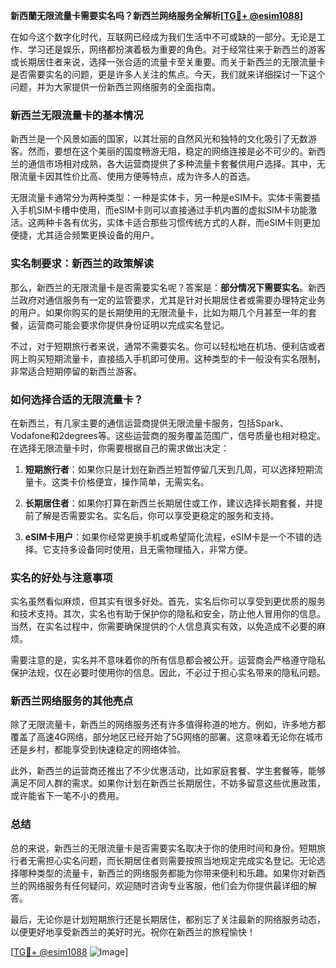 **新西蘭无限流量卡需要实名吗？新西兰网络服务全解析[[TG💪+ @esim1088](https://t.me/s/esim1088)]**

在如今这个数字化时代，互联网已经成为我们生活中不可或缺的一部分。无论是工作、学习还是娱乐，网络都扮演着极为重要的角色。对于经常往来于新西兰的游客或长期居住者来说，选择一张合适的流量卡至关重要。而关于新西兰的无限流量卡是否需要实名的问题，更是许多人关注的焦点。今天，我们就来详细探讨一下这个问题，并为大家提供一份新西兰网络服务的全面指南。

### 新西兰无限流量卡的基本情况

新西兰是一个风景如画的国家，以其壮丽的自然风光和独特的文化吸引了无数游客。然而，要想在这个美丽的国度畅游无阻，稳定的网络连接是必不可少的。新西兰的通信市场相对成熟，各大运营商提供了多种流量卡套餐供用户选择。其中，无限流量卡因其性价比高、使用方便等特点，成为许多人的首选。

无限流量卡通常分为两种类型：一种是实体卡，另一种是eSIM卡。实体卡需要插入手机SIM卡槽中使用，而eSIM卡则可以直接通过手机内置的虚拟SIM卡功能激活。这两种卡各有优劣，实体卡适合那些习惯传统方式的人群，而eSIM卡则更加便捷，尤其适合频繁更换设备的用户。

### 实名制要求：新西兰的政策解读

那么，新西兰的无限流量卡是否需要实名呢？答案是：**部分情况下需要实名**。新西兰政府对通信服务有一定的监管要求，尤其是针对长期居住者或需要办理特定业务的用户。如果你购买的是长期使用的无限流量卡，比如为期几个月甚至一年的套餐，运营商可能会要求你提供身份证明以完成实名登记。

不过，对于短期旅行者来说，通常不需要实名。你可以轻松地在机场、便利店或者网上购买短期流量卡，直接插入手机即可使用。这种类型的卡一般没有实名限制，非常适合短期停留的新西兰游客。

### 如何选择合适的无限流量卡？

在新西兰，有几家主要的通信运营商提供无限流量卡服务，包括Spark、Vodafone和2degrees等。这些运营商的服务覆盖范围广，信号质量也相对稳定。在选择无限流量卡时，你需要根据自己的需求做出决定：

1. **短期旅行者**：如果你只是计划在新西兰短暂停留几天到几周，可以选择短期流量卡。这类卡价格便宜，操作简单，无需实名。
   
2. **长期居住者**：如果你打算在新西兰长期居住或工作，建议选择长期套餐，并提前了解是否需要实名。实名后，你可以享受更稳定的服务和支持。

3. **eSIM卡用户**：如果你经常更换手机或希望简化流程，eSIM卡是一个不错的选择。它支持多设备同时使用，且无需物理插入，非常方便。

### 实名的好处与注意事项

实名虽然看似麻烦，但其实有很多好处。首先，实名后你可以享受到更优质的服务和技术支持。其次，实名也有助于保护你的隐私和安全，防止他人冒用你的信息。当然，在实名过程中，你需要确保提供的个人信息真实有效，以免造成不必要的麻烦。

需要注意的是，实名并不意味着你的所有信息都会被公开。运营商会严格遵守隐私保护法规，仅在必要时使用你的信息。因此，不必过于担心实名带来的隐私问题。

### 新西兰网络服务的其他亮点

除了无限流量卡，新西兰的网络服务还有许多值得称道的地方。例如，许多地方都覆盖了高速4G网络，部分地区已经开始了5G网络的部署。这意味着无论你在城市还是乡村，都能享受到快速稳定的网络体验。

此外，新西兰的运营商还推出了不少优惠活动，比如家庭套餐、学生套餐等，能够满足不同人群的需求。如果你计划在新西兰长期居住，不妨多留意这些优惠政策，或许能省下一笔不小的费用。

### 总结

总的来说，新西兰的无限流量卡是否需要实名取决于你的使用时间和身份。短期旅行者无需担心实名问题，而长期居住者则需要按照当地规定完成实名登记。无论选择哪种类型的流量卡，新西兰的网络服务都能为你带来便利和乐趣。如果你对新西兰的网络服务有任何疑问，欢迎随时咨询专业客服，他们会为你提供最详细的解答。

最后，无论你是计划短期旅行还是长期居住，都别忘了关注最新的网络服务动态，以便更好地享受新西兰的美好时光。祝你在新西兰的旅程愉快！

[[TG💪+ @esim1088](https://t.me/s/esim1088) ![Image](https://i.postimg.cc/4NQfJmqS/Snipaste-2025-05-13-00-14-12.png)]